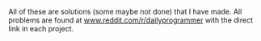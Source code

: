 All of these are solutions (some maybe not done) that I have made. All problems are found at www.reddit.com/r/dailyprogrammer with the direct link in each project.
